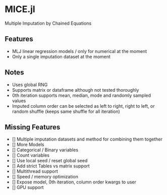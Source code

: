 # MICE.jl
Multiple Imputation by Chained Equations

## Features
* MLJ linear regression models / only for numerical at the moment
* Only a single imputation dataset at the moment

## Notes
* Uses global RNG
* Supports matrix or dataframe although not tested thoroughly
* 0th iteration supports mean, median, mode and randomly sampled values
* Imputed column order can be selected as left to right, right to left, or random shuffle (keeps same shuffle for all iteration)

## Missing Features

* [] Multiple imputation datasets and method for combining them together
* [] More Models
* [] Categorical / Binary variables
* [] Count variables
* [] Use local seed / reset global seed
* [] Add strict Tables vs matrix support
* [] Multithread support
* [] Speed / memory optimization
* [] Expose model, 0th iteration, column order kwargs to user
* [] GPU support
